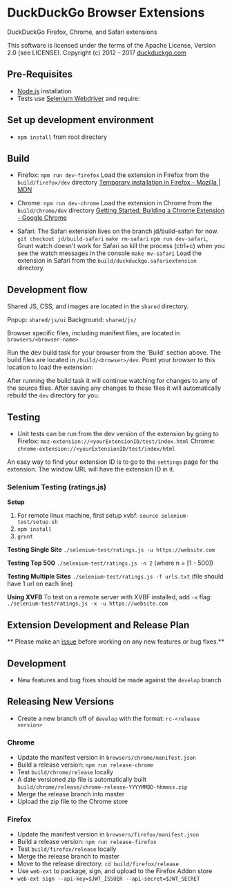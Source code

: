 # DuckDuckGo Browser Extensions
DuckDuckGo Firefox, Chrome, and Safari extensions

This software is licensed under the terms of the Apache License, Version 2.0 (see LICENSE). Copyright (c) 2012 - 2017 [duckduckgo.com](https://duckduckgo.com)

## Pre-Requisites
- [Node.js](https://nodejs.org) installation
- Tests use [Selenium Webdriver](http://seleniumhq.github.io/selenium/docs/api/javascript/index.html) and require:

## Set up development environment
- `npm install` from root directory

## Build
- Firefox:
 `npm run dev-firefox`
 Load the extension in Firefox from the `build/firefox/dev` directory
[Temporary installation in Firefox - Mozilla | MDN](https://developer.mozilla.org/en-US/Add-ons/WebExtensions/Temporary_Installation_in_Firefox)

- Chrome:
 `npm run dev-chrome`
 Load the extension in Chrome from the `build/chrome/dev` directory
[Getting Started: Building a Chrome Extension - Google Chrome](https://developer.chrome.com/extensions/getstarted#unpacked)

- Safari:
The Safari extension lives on the branch jd/build-safari for now. 
`git checkout jd/build-safari`
`make rm-safari`
`npm run dev-safari`, Grunt watch doesn't work for Safari so kill the process (ctrl+c) when you see the watch messages in the console
`make mv-safari`
Load the extension in Safari from the `build/duckduckgo.safariextension` directory.


## Development flow
Shared JS, CSS, and images are located in the `shared` directory. 

Popup: `shared/js/ui`
Background: `shared/js/` 

Browser specific files, including manifest files, are located in `browsers/<browser-name>`

Run the dev build task for your browser from the 'Build' section above. The build files are located in `/build/<browser>/dev`. Point your browser to this location to load the extension:

After running the build task it will continue watching for changes to any of the source files. After saving any changes to these files it will automatically rebuild the `dev` directory for you. 

## Testing
- Unit tests can be run from the dev version of the extension by going to 
Firefox: `moz-extension://<yourExtensionID/test/index.html`
Chrome: `chrome-extension://<yourExtensionID/test/index/html`

An easy way to find your extension ID is to go to the `settings` page for the extension. The window URL will have the extension ID in it.

### Selenium Testing (ratings.js)

**Setup**

1. For remote linux machine, first setup xvbf: `source selenium-test/setup.sh`
2. `npm install`
3. `grunt`

**Testing Single Site** `./selenium-test/ratings.js -u https://website.com`

**Testing Top 500** `./selenium-test/ratings.js -n 2` (where n = [1 - 500])

**Testing Multiple Sites** `./selenium-test/ratings.js -f urls.txt` (file should have 1 url on each line)

**Using XVFB** To test on a remote server with XVBF installed, add `-x` flag: `./selenium-test/ratings.js -x -u https://website.com`

## Extension Development and Release Plan
** Please make an [issue](https://github.com/duckduckgo/duckduckgo-privacy-extension/issues/new) before working on any new features or bug fixes.**

## Development
- New features and bug fixes should be made against the `develop` branch

## Releasing New Versions
- Create a new branch off of `develop` with the format: `rc-<release version>`

### Chrome
- Update the manifest version in `browsers/chrome/manifest.json`
- Build a release version: `npm run release-chrome`
- Test `build/chrome/release` locally
- A date versioned zip file is automatically built  `build/chrome/release/chrome-release-YYYYMMDD-hhmmss.zip`
- Merge the release branch into master
- Upload the zip file to the Chrome store

### Firefox
- Update the manifest version in `browsers/firefox/manifest.json`
- Build a release version: `npm run release-firefox`
- Test `build/firefox/release` locally
- Merge the release branch to master
- Move to the release directory: `cd build/firefox/release`
- Use `web-ext` to package, sign, and upload to the Firefox Addon store
- `web-ext sign --api-key=$JWT_ISSUER --api-secret=$JWT_SECRET`
